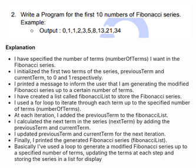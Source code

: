 ![img.png](img.png)

**Explanation**

- I have specified the number of terms (numberOfTerms) I want in the Fibonacci series.
- I initialized the first two terms of the series, previousTerm and currentTerm, to 0 and 1 respectively.
- I printed a message to inform the user that I am generating the modified Fibonacci series up to a certain number of
  terms.
- I have created a list called fibonacciList to store the Fibonacci series.
- I used a for loop to iterate through each term up to the specified number of terms (numberOfTerms).
- At each iteration, I added the previousTerm to the fibonacciList.
- I calculated the next term in the series (nextTerm) by adding the previousTerm and currentTerm.
- I updated previousTerm and currentTerm for the next iteration.
- Finally, I printed the generated Fibonacci series (fibonacciList).
- Basically I've used a loop to generate a modified Fibonacci series up to a specified number of terms, updating the
  terms at each step and storing the series in a list for display